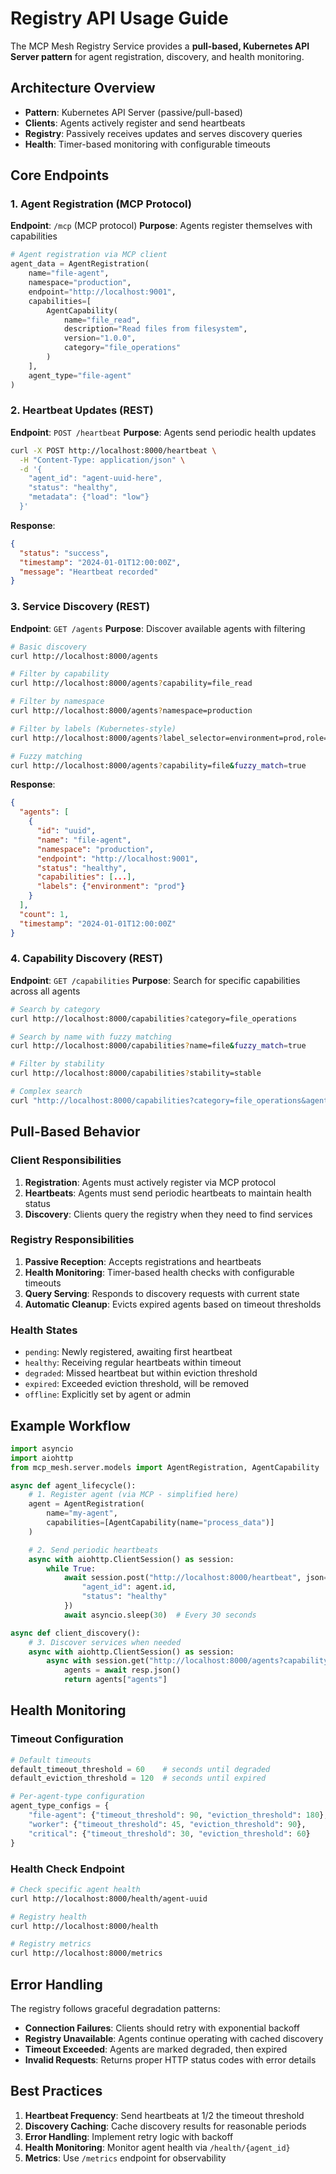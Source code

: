 # Registry API Usage Guide

The MCP Mesh Registry Service provides a **pull-based, Kubernetes API Server pattern** for agent registration, discovery, and health monitoring.

## Architecture Overview

- **Pattern**: Kubernetes API Server (passive/pull-based)
- **Clients**: Agents actively register and send heartbeats
- **Registry**: Passively receives updates and serves discovery queries
- **Health**: Timer-based monitoring with configurable timeouts

## Core Endpoints

### 1. Agent Registration (MCP Protocol)

**Endpoint**: `/mcp` (MCP protocol)
**Purpose**: Agents register themselves with capabilities

```python
# Agent registration via MCP client
agent_data = AgentRegistration(
    name="file-agent",
    namespace="production",
    endpoint="http://localhost:9001",
    capabilities=[
        AgentCapability(
            name="file_read",
            description="Read files from filesystem",
            version="1.0.0",
            category="file_operations"
        )
    ],
    agent_type="file-agent"
)
```

### 2. Heartbeat Updates (REST)

**Endpoint**: `POST /heartbeat`
**Purpose**: Agents send periodic health updates

```bash
curl -X POST http://localhost:8000/heartbeat \
  -H "Content-Type: application/json" \
  -d '{
    "agent_id": "agent-uuid-here",
    "status": "healthy",
    "metadata": {"load": "low"}
  }'
```

**Response**:

```json
{
  "status": "success",
  "timestamp": "2024-01-01T12:00:00Z",
  "message": "Heartbeat recorded"
}
```

### 3. Service Discovery (REST)

**Endpoint**: `GET /agents`
**Purpose**: Discover available agents with filtering

```bash
# Basic discovery
curl http://localhost:8000/agents

# Filter by capability
curl http://localhost:8000/agents?capability=file_read

# Filter by namespace
curl http://localhost:8000/agents?namespace=production

# Filter by labels (Kubernetes-style)
curl http://localhost:8000/agents?label_selector=environment=prod,role=worker

# Fuzzy matching
curl http://localhost:8000/agents?capability=file&fuzzy_match=true
```

**Response**:

```json
{
  "agents": [
    {
      "id": "uuid",
      "name": "file-agent",
      "namespace": "production",
      "endpoint": "http://localhost:9001",
      "status": "healthy",
      "capabilities": [...],
      "labels": {"environment": "prod"}
    }
  ],
  "count": 1,
  "timestamp": "2024-01-01T12:00:00Z"
}
```

### 4. Capability Discovery (REST)

**Endpoint**: `GET /capabilities`
**Purpose**: Search for specific capabilities across all agents

```bash
# Search by category
curl http://localhost:8000/capabilities?category=file_operations

# Search by name with fuzzy matching
curl http://localhost:8000/capabilities?name=file&fuzzy_match=true

# Filter by stability
curl http://localhost:8000/capabilities?stability=stable

# Complex search
curl "http://localhost:8000/capabilities?category=file_operations&agent_status=healthy&include_deprecated=false"
```

## Pull-Based Behavior

### Client Responsibilities

1. **Registration**: Agents must actively register via MCP protocol
2. **Heartbeats**: Agents must send periodic heartbeats to maintain health status
3. **Discovery**: Clients query the registry when they need to find services

### Registry Responsibilities

1. **Passive Reception**: Accepts registrations and heartbeats
2. **Health Monitoring**: Timer-based health checks with configurable timeouts
3. **Query Serving**: Responds to discovery requests with current state
4. **Automatic Cleanup**: Evicts expired agents based on timeout thresholds

### Health States

- `pending`: Newly registered, awaiting first heartbeat
- `healthy`: Receiving regular heartbeats within timeout
- `degraded`: Missed heartbeat but within eviction threshold
- `expired`: Exceeded eviction threshold, will be removed
- `offline`: Explicitly set by agent or admin

## Example Workflow

```python
import asyncio
import aiohttp
from mcp_mesh.server.models import AgentRegistration, AgentCapability

async def agent_lifecycle():
    # 1. Register agent (via MCP - simplified here)
    agent = AgentRegistration(
        name="my-agent",
        capabilities=[AgentCapability(name="process_data")]
    )

    # 2. Send periodic heartbeats
    async with aiohttp.ClientSession() as session:
        while True:
            await session.post("http://localhost:8000/heartbeat", json={
                "agent_id": agent.id,
                "status": "healthy"
            })
            await asyncio.sleep(30)  # Every 30 seconds

async def client_discovery():
    # 3. Discover services when needed
    async with aiohttp.ClientSession() as session:
        async with session.get("http://localhost:8000/agents?capability=process_data") as resp:
            agents = await resp.json()
            return agents["agents"]
```

## Health Monitoring

### Timeout Configuration

```python
# Default timeouts
default_timeout_threshold = 60    # seconds until degraded
default_eviction_threshold = 120  # seconds until expired

# Per-agent-type configuration
agent_type_configs = {
    "file-agent": {"timeout_threshold": 90, "eviction_threshold": 180},
    "worker": {"timeout_threshold": 45, "eviction_threshold": 90},
    "critical": {"timeout_threshold": 30, "eviction_threshold": 60}
}
```

### Health Check Endpoint

```bash
# Check specific agent health
curl http://localhost:8000/health/agent-uuid

# Registry health
curl http://localhost:8000/health

# Registry metrics
curl http://localhost:8000/metrics
```

## Error Handling

The registry follows graceful degradation patterns:

- **Connection Failures**: Clients should retry with exponential backoff
- **Registry Unavailable**: Agents continue operating with cached discovery
- **Timeout Exceeded**: Agents are marked degraded, then expired
- **Invalid Requests**: Returns proper HTTP status codes with error details

## Best Practices

1. **Heartbeat Frequency**: Send heartbeats at 1/2 the timeout threshold
2. **Discovery Caching**: Cache discovery results for reasonable periods
3. **Error Handling**: Implement retry logic with backoff
4. **Health Monitoring**: Monitor agent health via `/health/{agent_id}`
5. **Metrics**: Use `/metrics` endpoint for observability
